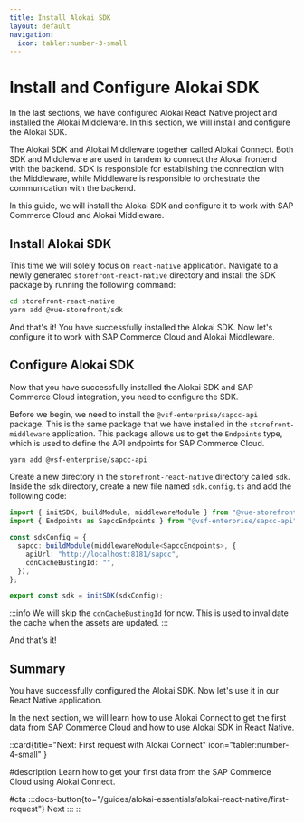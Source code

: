 ```yaml
---
title: Install Alokai SDK
layout: default
navigation:
  icon: tabler:number-3-small
---
```


# Install and Configure Alokai SDK

In the last sections, we have configured Alokai React Native project and installed the Alokai Middleware. In this section, we will install and configure the Alokai SDK.

The Alokai SDK and Alokai Middleware together called Alokai Connect. Both SDK and Middleware are used in tandem to connect the Alokai frontend with the backend. SDK is responsible for establishing the connection with the Middleware, while Middleware is responsible to orchestrate the communication with the backend.

In this guide, we will install the Alokai SDK and configure it to work with SAP Commerce Cloud and Alokai Middleware.

## Install Alokai SDK

This time we will solely focus on `react-native` application. Navigate to a newly generated `storefront-react-native` directory and install the SDK package by running the following command:

```bash
cd storefront-react-native
yarn add @vue-storefront/sdk
```

And that's it! You have successfully installed the Alokai SDK. Now let's configure it to work with SAP Commerce Cloud and Alokai Middleware. 

## Configure Alokai SDK

Now that you have successfully installed the Alokai SDK and SAP Commerce Cloud integration, you need to configure the SDK.

Before we begin, we need to install the `@vsf-enterprise/sapcc-api` package. This is the same package that we have installed in the `storefront-middleware` application. This package allows us to get the `Endpoints` type, which is used to define the API endpoints for SAP Commerce Cloud.

```bash
yarn add @vsf-enterprise/sapcc-api
```

Create a new directory in the `storefront-react-native` directory called `sdk`. Inside the `sdk` directory, create a new file named `sdk.config.ts` and add the following code:

```typescript
import { initSDK, buildModule, middlewareModule } from "@vue-storefront/sdk";
import { Endpoints as SapccEndpoints } from "@vsf-enterprise/sapcc-api";

const sdkConfig = {
  sapcc: buildModule(middlewareModule<SapccEndpoints>, {
    apiUrl: "http://localhost:8181/sapcc",
    cdnCacheBustingId: "",
  }),
};

export const sdk = initSDK(sdkConfig);
```

:::info
We will skip the `cdnCacheBustingId` for now. This is used to invalidate the cache when the assets are updated. 
:::

And that's it! 

## Summary

You have successfully configured the Alokai SDK. Now let's use it in our React Native application.

In the next section, we will learn how to use Alokai Connect to get the first data from SAP Commerce Cloud and how to use Alokai SDK in React Native.

::card{title="Next: First request with Alokai Connect" icon="tabler:number-4-small" }

#description
Learn how to get your first data from the SAP Commerce Cloud using Alokai Connect.

#cta
:::docs-button{to="/guides/alokai-essentials/alokai-react-native/first-request"}
Next
:::
::